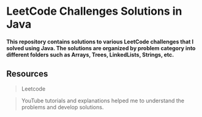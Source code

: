 # LeetCode Challenges Solutions in Java

#### This repository contains solutions to various LeetCode challenges that I solved using Java. The solutions are organized by problem category into different folders such as Arrays, Trees, LinkedLists, Strings, etc.

## Resources

>Leetcode

>YouTube tutorials and explanations helped me to understand the problems and develop solutions.
